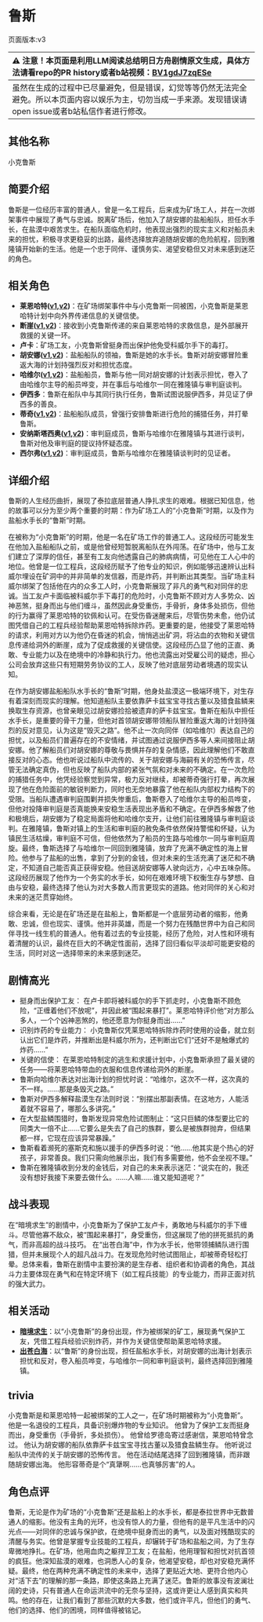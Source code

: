 # 鲁斯
页面版本:v3
 

| :warning: 注意！本页面是利用LLM阅读总结明日方舟剧情原文生成，具体方法请看repo的PR history或者b站视频：[BV1gdJ7zqESe](https://www.bilibili.com/video/BV1gdJ7zqESe/)         |
|:----------------------------|
| 虽然在生成的过程中已尽量避免，但是错误，幻觉等等仍然无法完全避免。所以本页面内容以娱乐为主，切勿当成一手来源。发现错误请open issue或者b站私信作者进行修改。|



## 其他名称
小克鲁斯
## 简要介绍
鲁斯是一位经历丰富的普通人，曾是一名工程兵，后来成为矿场工人，并在一次绑架事件中展现了勇气与忠诚。脱离矿场后，他加入了胡安娜的盐船船队，担任水手长，在盐漠中艰苦求生。在船队面临危机时，他表现出强烈的现实主义和对船员未来的担忧，积极寻求更稳妥的出路，最终选择放弃追随胡安娜的危险航程，回到雅隆镇开始新的生活。他是一个忠于同伴、谨慎务实、渴望安稳但又对未来感到迷茫的角色。
## 相关角色
-   **莱恩哈特([v1](../chars/char_373_lionhd.md),[v2](char_373_lionhd.md))**：在矿场绑架事件中与小克鲁斯一同被困，小克鲁斯是莱恩哈特计划中向外界传递信息的关键信使。
-   **断崖([v1](../chars/char_294_ayer.md),[v2](char_294_ayer.md))**：接收到小克鲁斯传递的来自莱恩哈特的求救信息，是外部展开救援的关键一环。
-   **卢卡**：矿场工友，小克鲁斯曾挺身而出保护他免受科威尔手下的毒打。
-   **胡安娜([v1](../chars/extended_char_hu_an_na.md),[v2](extended_char_hu_an_na.md))**：盐船船队的领袖，鲁斯是她的水手长。鲁斯对胡安娜冒险重返大海的计划持强烈反对和担忧态度。
-   **哈维尔([v1](../chars/extended_char_ha_wei_er.md),[v2](extended_char_ha_wei_er.md))**：盐船船员，鲁斯与他一同对胡安娜的计划表示担忧，卷入了由哈维尔主导的船员哗变，并在事后与哈维尔一同在雅隆镇与审判庭谈判。
-   **伊西多**：鲁斯在船队中与其同行执行任务，鲁斯试图说服伊西多，并见证了伊西多的善良。
-   **蒂奇([v1](../chars/extended_char_di_qi.md),[v2](extended_char_di_qi.md))**：盐船船队成员，曾强行安排鲁斯进行危险的捕猎任务，并打晕鲁斯。
-   **安纳斯塔西奥([v1](../chars/extended_char_an_na_si_ta_xi_ao.md),[v2](extended_char_an_na_si_ta_xi_ao.md))**：审判庭成员，鲁斯与哈维尔在雅隆镇与其进行谈判，鲁斯对他及审判庭的提议持怀疑态度。
-   **西尔弗([v1](../chars/extended_char_xi_er_fu.md),[v2](extended_char_xi_er_fu.md))**：审判庭成员，鲁斯与哈维尔在雅隆镇谈判时的见证者。
## 详细介绍
鲁斯的人生经历曲折，展现了泰拉底层普通人挣扎求生的艰难。根据已知信息，他的故事可以分为至少两个重要的时期：作为矿场工人的“小克鲁斯”时期，以及作为盐船水手长的“鲁斯”时期。

在被称为“小克鲁斯”的时期，他是一名在矿场工作的普通工人。这段经历可能发生在他加入盐船船队之前，或是他曾经短暂脱离船队在外闯荡。在矿场中，他与工友们建立了深厚的信任，甚至有工友向他透露自己的肺病病情，可见他在工人心中的地位。他曾是一位工程兵，这段经历赋予了他专业的知识，例如能够迅速辨认出科威尔埋设在矿洞中的并非简单的发信器，而是炸药，并判断出其类型。当矿场主科威尔绑架了包括他在内的众多工人时，小克鲁斯展现了非凡的勇气和对同伴的忠诚。当工友卢卡面临被科威尔手下毒打的危险时，小克鲁斯不顾对方人多势众、凶神恶煞，挺身而出与他们缠斗，虽然因此身受重伤，手骨折，身体多处损伤，但他的行为赢得了莱恩哈特的钦佩和认可。在受伤昏迷醒来后，尽管伤势未愈，他仍试图凭借自己的工程兵经验帮助莱恩哈特拆除炸药。更重要的是，他接受了莱恩哈特的请求，利用对方以为他仍在昏迷的机会，悄悄逃出矿洞，将沾血的衣物和关键信息传递给洞外的断崖，成为了促成救援的关键信使。这段经历凸显了他的正直、勇敢、专业能力以及在绝境中的冷静和执行力。他也流露出对受雇公司的疑虑，担心公司会放弃这些只有短期劳务协议的工人，反映了他对底层劳动者境遇的现实认知。

在作为胡安娜盐船船队水手长的“鲁斯”时期，他身处盐漠这一极端环境下，对生存有着深刻而现实的理解。他知道船队主要依靠萨卡兹宝宝寻找古董以及猎食盐鳞来换取生存资源，也曾亲眼见过胡安娜捡拾被遗弃的萨卡兹宝宝。鲁斯在船队中担任水手长，是重要的骨干力量，但他对首领胡安娜带领船队冒险重返大海的计划持强烈的反对意见，认为这是“毁灭之路”。他不止一次向同伴（如哈维尔）表达自己的担忧，以及船员们普遍存在的不安情绪，并试图通过说服伊西多等人来间接阻止胡安娜。他了解船员们对胡安娜的尊敬与畏惧并存的复杂情感，因此理解他们不敢直接反对的心态。他也听说过船队中流传的、关于胡安娜与海嗣有关的恐怖传言，尽管无法确定真伪，但也反映了船队内部的紧张气氛和对未来的不确定。在一次危险的捕猎任务中，他凭经验察觉到异常，极力反对继续，却被蒂奇强行打晕，再次展现了他在危险面前的敏锐判断力，同时也无奈地暴露了他在船队内部权力结构下的受限。当船队遭遇审判庭围剿并损失惨重后，鲁斯卷入了哈维尔主导的船员哗变，但他对投降审判庭是否真能换来安稳生活表现出矛盾和不确定。在伊西多解救了他和极境后，胡安娜为了稳定局面将他和哈维尔支开，让他们前往雅隆镇与审判庭谈判。在雅隆镇，鲁斯对镇上的生活和审判庭的赦免条件依然保持警惕和怀疑，认为镇民生活枯燥，审判庭不可信，但他依然为了船员的生路与哈维尔一同与审判庭周旋。最终，鲁斯选择了与哈维尔一同回到雅隆镇，放弃了充满不确定性的海上冒险。他参与了盐船的出售，拿到了分到的金钱，但对未来的生活充满了迷茫和不确定，不知道自己能否真正获得安稳。他目送胡安娜等人驶向远方，心中五味杂陈。这段经历展现了他作为一个务实的水手长，如何在艰难环境下权衡生存与梦想、自由与安稳，最终选择了他认为对大多数人而言更现实的道路。他对同伴的关心和对未来的迷茫贯穿始终。

综合来看，无论是在矿场还是在盐船上，鲁斯都是一个底层劳动者的缩影，他勇敢、忠诚，但也现实、谨慎。他并非英雄，而是一个努力在残酷世界中为自己和同伴寻找一线生机的普通人。他有着过去的专业技能，经历了危险，对人性和环境有着清醒的认识，最终在巨大的不确定性面前，选择了回归看似平淡却可能更安稳的生活，同时对这一选择带来的未来感到迷茫。
## 剧情高光
-   挺身而出保护工友： 在卢卡即将被科威尔的手下抓走时，小克鲁斯不顾危险，“正缠着他们不放呢”，并因此被“围起来暴打”。莱恩哈特评价他“对方那么多人，一个个凶神恶煞的，他还愿意为你挺身而出......”
-   识别炸药的专业能力： 小克鲁斯仅凭莱恩哈特拆除炸药时使用的设备，就立刻认出它们是炸药，并推断出是科威尔所为，还判断出它们“还好不是触爆式的炸药......”
-   关键的信使： 在莱恩哈特制定的逃生和求援计划中，小克鲁斯承担了最关键的任务——将莱恩哈特带血的衣服和信息传递给洞外的断崖。
-   鲁斯向哈维尔表达对出海计划的担忧时说：“哈维尔，这次不一样，这次真的不一样。......那是条毁灭之路。”
-   鲁斯对伊西多解释盐漠生存法则时说：“别摆出那副表情。在这地方，人能活着就不容易了，哪那么多讲究。”
-   在大型盐鳞围猎时，鲁斯发现异常危险试图制止：“这只巨鳞的体型要比它的同类大一倍不止......它要么是失去了自己的族群，要么是被族群抛弃，但结果都一样，它现在应该异常暴躁。”
-   鲁斯看着濒死的塞斯克和施以援手的伊西多时说：“他......他其实是个热心的好孩子，非常善良。我们只需向他展示出，我们有多需要他，他不会坐视不理。”
-   鲁斯在雅隆镇收到分发的金钱后，对自己的未来表示迷茫：“说实在的，我还没有想好我接下来要去做什么。......人嘛......谁又能知道呢？”
## 战斗表现
在“暗境求生”的剧情中，小克鲁斯为了保护工友卢卡，勇敢地与科威尔的手下缠斗。尽管他寡不敌众，被“围起来暴打”，身受重伤，但这展现了他的拼死抵抗的勇气，而非高超的战斗技巧。
在“出苍白海”中，作为水手长，他带领捕鳞队进行围猎，但并未展现个人的超凡战斗力。在发现危险时他试图阻止，却被蒂奇轻松打晕。总体来看，鲁斯在剧情中主要扮演的是生存者、组织者和协调者的角色，其战斗力主要体现在勇气和在特定环境下（如工程兵技能）的专业能力，而非正面对抗的强大武力。
## 相关活动
-   **[暗境求生](../stories/story_lionhd_set_1.md)**：以“小克鲁斯”的身份出现，作为被绑架的矿工，展现勇气保护工友，凭借工程兵经验识别炸药，并作为关键信使帮助莱恩哈特求援。
-   **[出苍白海](../stories/act39side.md)**：以“鲁斯”的身份出现，担任盐船水手长，对胡安娜的出海计划表示担忧和反对，卷入船员哗变，与哈维尔一同和审判庭谈判，最终选择回到雅隆镇。
## trivia
小克鲁斯是和莱恩哈特一起被绑架的工人之一，在矿场时期被称为“小克鲁斯”。
他是一名退役的工程兵，具备识别爆炸物的专业知识。
他曾为了保护工友而挺身而出，身受重伤（手骨折，多处损伤）。
他曾给罗德岛寄过感谢信，莱恩哈特曾念过。
他认为胡安娜的船队依靠萨卡兹宝宝寻找古董以及猎食盐鳞生存。
他听说过船队中流传的关于胡安娜的恐怖传言。
他在活动结尾选择了回到雅隆镇，而非跟随胡安娜出海。
他形容蒂奇是个“真犟啊......也真够厉害”的人。
## 角色点评
鲁斯，无论是作为矿场的“小克鲁斯”还是盐船上的水手长，都是泰拉世界中无数普通人的缩影。他没有主角的光环，也没有惊人的力量，但他有的是平凡生活中的闪光点——对同伴的忠诚与保护欲，在绝境中挺身而出的勇气，以及面对残酷现实的清醒与务实。他曾是掌握专业技能的工程兵，却辗转于矿场和盐船之间，为了生存卑微地挣扎。在矿场，他用血肉之躯捍卫工友；在盐船，他用理智和担忧对抗首领的疯狂。他深知盐漠的艰难，也洞悉人心的复杂，他渴望安稳，却也对安稳充满怀疑。最终，他在两种充满不确定性的未来中，选择了更贴近大地、更符合他内心对“活下去”的理解的那一条路，即使这条路上充满了迷茫。鲁斯的故事没有波澜壮阔的史诗，只有普通人在命运洪流中的无奈与坚持，这或许更让人感到真实和共鸣。他的存在，让我们看到了那些沉默的大多数，他们或许平凡，但他们的勇气、他们的选择、他们的困境，同样值得被铭记。
